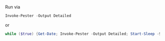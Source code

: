 Run via 

```powershell
Invoke-Pester -Output Detailed
```

or

```powershell
while ($true) {Get-Date; Invoke-Pester -Output Detailed; Start-Sleep -Seconds 5}
```